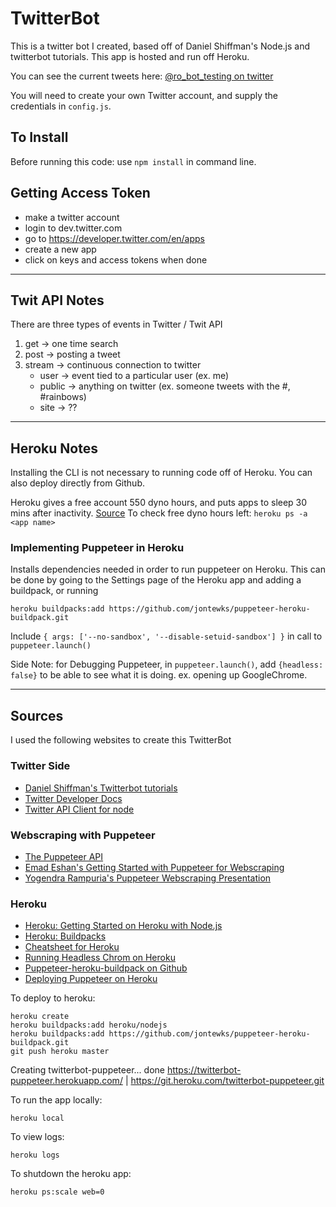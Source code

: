 # TwitterBot
This is a twitter bot I created, based off of Daniel Shiffman's Node.js and twitterbot tutorials. This app is hosted and run off Heroku.

You can see the current tweets here: [@ro_bot_testing on twitter](https://twitter.com/ro_bot_testing)

You will need to create your own Twitter account, and supply the credentials in `config.js`. 

## To Install
Before running this code: use `npm install` in command line.

## Getting Access Token
- make a twitter account
- login to dev.twitter.com
- go to https://developer.twitter.com/en/apps
- create a new app
- click on keys and access tokens when done
----
## Twit API Notes

There are three types of events in Twitter / Twit API
1. get -> one time search
2. post -> posting a tweet
3. stream -> continuous connection to twitter
   - user -> event tied to a particular user (ex. me)
   - public -> anything on twitter (ex. someone tweets with the #, #rainbows)
   - site -> ??

----
## Heroku Notes
Installing the CLI is not necessary to running code off of Heroku. You can also deploy directly from Github.

Heroku gives a free account 550 dyno hours, and puts apps to sleep 30 mins after inactivity. [Source](https://devcenter.heroku.com/articles/free-dyno-hours)
To check free dyno hours left: `heroku ps -a <app name>`

### Implementing Puppeteer in Heroku
Installs dependencies needed in order to run puppeteer on Heroku. This can be done by going to the Settings page of the Heroku app and adding a buildpack, or running 
```
heroku buildpacks:add https://github.com/jontewks/puppeteer-heroku-buildpack.git
```

Include `{ args: ['--no-sandbox', '--disable-setuid-sandbox'] }` in call to `puppeteer.launch()`

Side Note: for Debugging Puppeteer, in `puppeteer.launch()`, add `{headless: false}` to be able to see what it is doing. ex. opening up GoogleChrome.

----
## Sources
I used the following websites to create this TwitterBot

### Twitter Side
- [Daniel Shiffman's Twitterbot tutorials](https://www.youtube.com/playlist?list=PLRqwX-V7Uu6atTSxoRiVnSuOn6JHnq2yV)
- [Twitter Developer Docs](https://developer.twitter.com/en/docs)
- [Twitter API Client for node](https://github.com/ttezel/twit)

### Webscraping with Puppeteer
- [The Puppeteer API](https://github.com/GoogleChrome/puppeteer)
- [Emad Eshan's Getting Started with Puppeteer for Webscraping](https://medium.com/@e_mad_ehsan/getting-started-with-puppeteer-and-chrome-headless-for-wb-scrapping-6bf5979dee3e)
- [Yogendra Rampuria's Puppeteer Webscraping Presentation](https://yogendra.me/2017/10/28/puppeteer-no-strings-attached/)

### Heroku

- [Heroku: Getting Started on Heroku with Node.js](https://devcenter.heroku.com/articles/getting-started-with-nodejs#set-up)
- [Heroku: Buildpacks](https://devcenter.heroku.com/articles/buildpacks)
- [Cheatsheet for Heroku](https://devhints.io/heroku)
- [Running Headless Chrom on Heroku](https://timleland.com/headless-chrome-on-heroku/)
- [Puppeteer-heroku-buildpack on Github](https://github.com/jontewks/puppeteer-heroku-buildpack)
- [Deploying Puppeteer on Heroku](https://github.com/GoogleChrome/puppeteer/issues/758)

To deploy to heroku: 
```
heroku create
heroku buildpacks:add heroku/nodejs
heroku buildpacks:add https://github.com/jontewks/puppeteer-heroku-buildpack.git
git push heroku master
```

Creating twitterbot-puppeteer... done
https://twitterbot-puppeteer.herokuapp.com/ | https://git.heroku.com/twitterbot-puppeteer.git


To run the app locally: 
```
heroku local
```
To view logs:
```
heroku logs
```
To shutdown the heroku app:
```
heroku ps:scale web=0
```
